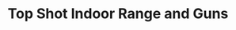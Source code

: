 ---
title: "Top Shot Indoor Range and Guns"
url: /longview/top-shot-indoor-range-and-guns/
shop: Waffen
---
